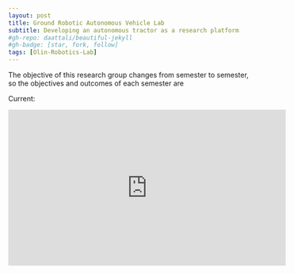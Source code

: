 ```yaml
---
layout: post
title: Ground Robotic Autonomous Vehicle Lab
subtitle: Developing an autonomous tractor as a research platform
#gh-repo: daattali/beautiful-jekyll
#gh-badge: [star, fork, follow]
tags: [Olin-Robotics-Lab]
---
```

The objective of this research group changes from semester to semester, so the objectives and outcomes of each semester are

Current:

<iframe width="560" height="315" src="https://www.youtube.com/embed/J0MoXCDtEY" frameborder="0" allow="encrypted-media" allowfullscreen></iframe>
